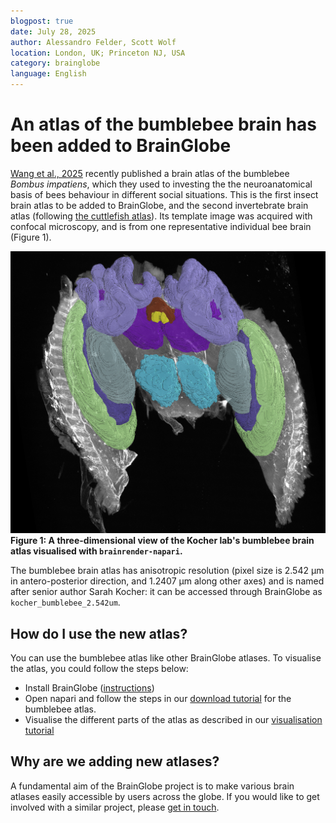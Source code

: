 ```yaml
---
blogpost: true
date: July 28, 2025
author: Alessandro Felder, Scott Wolf
location: London, UK; Princeton NJ, USA
category: brainglobe
language: English
---
```

# An atlas of the bumblebee brain has been added to BrainGlobe

[Wang et al., 2025](https://doi.org/10.1016/j.cub.2022.04.066) recently published a brain atlas of the bumblebee _Bombus_ _impatiens_, which they used to investing the the neuroanatomical basis of bees behaviour in different social situations. This is the first insect brain atlas to be added to BrainGlobe, and the second invertebrate brain atlas (following [the cuttlefish atlas](./cuttlefish-atlas-added.md)). Its template image was acquired with confocal microscopy, and is from one representative individual bee brain (Figure 1).


![3D view of the bumble bee brain atlas](./images/bee_atlas_3d.png)
**Figure 1: A three-dimensional view of the Kocher lab's bumblebee brain atlas visualised with `brainrender-napari`.**


The bumblebee brain atlas has anisotropic resolution (pixel size is 2.542 µm in antero-posterior direction, and 1.2407 µm along other axes) and is named after senior author Sarah Kocher: it can be accessed through BrainGlobe as `kocher_bumblebee_2.542um`.

## How do I use the new atlas?

You can use the bumblebee atlas like other BrainGlobe atlases. To visualise the atlas, you could follow the steps below:

* Install BrainGlobe ([instructions](/documentation/index))
* Open napari and follow the steps in our [download tutorial](/tutorials/manage-atlases-in-GUI.md) for the bumblebee atlas.
* Visualise the different parts of the atlas as described in our [visualisation tutorial](/tutorials/visualise-atlas-napari)

## Why are we adding new atlases?

A fundamental aim of the BrainGlobe project is to make various brain atlases easily accessible by users across the globe. If you would like to get involved with a similar project, please [get in touch](/contact).